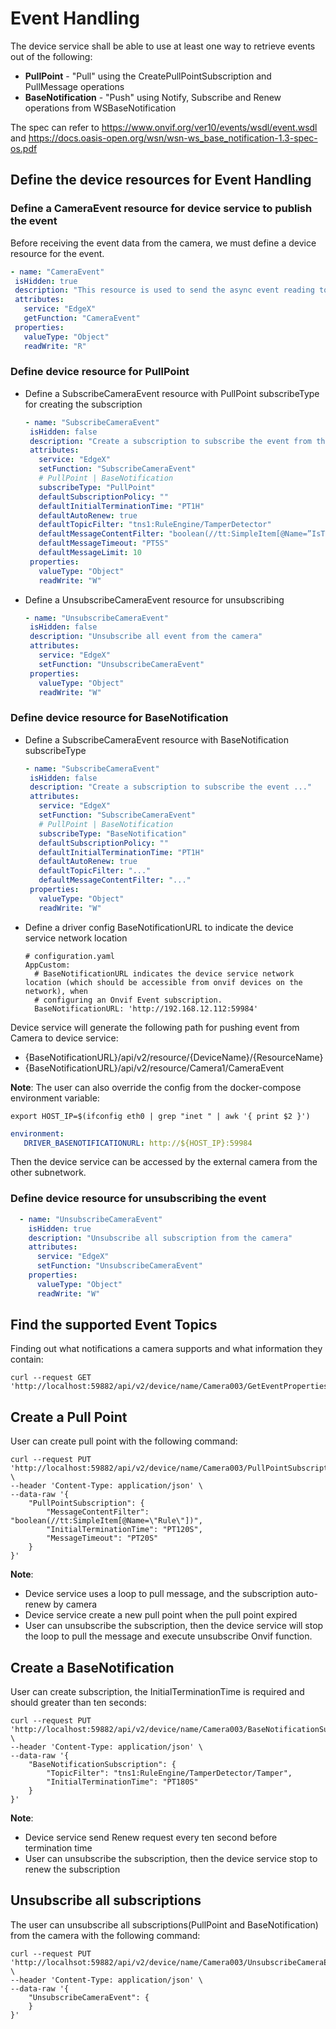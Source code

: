 # Event Handling

The device service shall be able to use at least one way to retrieve events out of the following:
* **PullPoint** - "Pull" using the CreatePullPointSubscription and PullMessage operations
* **BaseNotification** - "Push" using Notify, Subscribe and Renew operations from WSBaseNotification

The spec can refer to https://www.onvif.org/ver10/events/wsdl/event.wsdl and https://docs.oasis-open.org/wsn/wsn-ws_base_notification-1.3-spec-os.pdf


## Define the device resources for Event Handling

### Define a CameraEvent resource for device service to publish the event
Before receiving the event data from the camera, we must define a device resource for the event.
```yaml
- name: "CameraEvent"
 isHidden: true
 description: "This resource is used to send the async event reading to north bound"
 attributes:
   service: "EdgeX"
   getFunction: "CameraEvent"
 properties:
   valueType: "Object"
   readWrite: "R"
```

### Define device resource for PullPoint

* Define a SubscribeCameraEvent resource with PullPoint subscribeType for creating the subscription
    ```yaml
    - name: "SubscribeCameraEvent"
     isHidden: false
     description: "Create a subscription to subscribe the event from the camera"
     attributes:
       service: "EdgeX"
       setFunction: "SubscribeCameraEvent"
       # PullPoint | BaseNotification
       subscribeType: "PullPoint"
       defaultSubscriptionPolicy: ""
       defaultInitialTerminationTime: "PT1H"
       defaultAutoRenew: true
       defaultTopicFilter: "tns1:RuleEngine/TamperDetector"
       defaultMessageContentFilter: "boolean(//tt:SimpleItem[@Name=”IsTamper”])"
       defaultMessageTimeout: "PT5S"
       defaultMessageLimit: 10
     properties:
       valueType: "Object"
       readWrite: "W"
    ```

* Define a UnsubscribeCameraEvent resource for unsubscribing
    ```yaml
    - name: "UnsubscribeCameraEvent"
     isHidden: false
     description: "Unsubscribe all event from the camera"
     attributes:
       service: "EdgeX"
       setFunction: "UnsubscribeCameraEvent"
     properties:
       valueType: "Object"
       readWrite: "W"
    ```

### Define device resource for BaseNotification

* Define a SubscribeCameraEvent resource with BaseNotification subscribeType
    ```yaml
    - name: "SubscribeCameraEvent"
     isHidden: false
     description: "Create a subscription to subscribe the event ..."
     attributes:
       service: "EdgeX"
       setFunction: "SubscribeCameraEvent"
       # PullPoint | BaseNotification
       subscribeType: "BaseNotification"
       defaultSubscriptionPolicy: ""
       defaultInitialTerminationTime: "PT1H"
       defaultAutoRenew: true
       defaultTopicFilter: "..."
       defaultMessageContentFilter: "..."
     properties:
       valueType: "Object"
       readWrite: "W"
    ```

* Define a driver config BaseNotificationURL to indicate the device service network location
    ```
    # configuration.yaml
    AppCustom:
      # BaseNotificationURL indicates the device service network location (which should be accessible from onvif devices on the network), when
      # configuring an Onvif Event subscription.
      BaseNotificationURL: 'http://192.168.12.112:59984'
    ```

Device service will generate the following path for pushing event from Camera to device service:
- {BaseNotificationURL}/api/v2/resource/{DeviceName}/{ResourceName}
- {BaseNotificationURL}/api/v2/resource/Camera1/CameraEvent

**Note**: The user can also override the config from the docker-compose environment variable:
```shell
export HOST_IP=$(ifconfig eth0 | grep "inet " | awk '{ print $2 }')
```
```yaml
environment:
   DRIVER_BASENOTIFICATIONURL: http://${HOST_IP}:59984
```
Then the device service can be accessed by the external camera from the other subnetwork.

### Define device resource for unsubscribing the event
```yaml
  - name: "UnsubscribeCameraEvent"
    isHidden: true
    description: "Unsubscribe all subscription from the camera"
    attributes:
      service: "EdgeX"
      setFunction: "UnsubscribeCameraEvent"
    properties:
      valueType: "Object"
      readWrite: "W"
```

## Find the supported Event Topics
Finding out what notifications a camera supports and what information they contain:

```shell
curl --request GET 'http://localhost:59882/api/v2/device/name/Camera003/GetEventProperties'
```

## Create a Pull Point
User can create pull point with the following command:
```shell
curl --request PUT 'http://localhost:59882/api/v2/device/name/Camera003/PullPointSubscription' \
--header 'Content-Type: application/json' \
--data-raw '{
    "PullPointSubscription": {
        "MessageContentFilter": "boolean(//tt:SimpleItem[@Name=\"Rule\"])",
        "InitialTerminationTime": "PT120S",
        "MessageTimeout": "PT20S"
    }
}'
```

**Note**:
* Device service uses a loop to pull message, and the subscription auto-renew by camera
* Device service create a new pull point when the pull point expired
* User can unsubscribe the subscription, then the device service will stop the loop to pull the message and execute unsubscribe Onvif function.

## Create a BaseNotification
User can create subscription, the InitialTerminationTime is required and should greater than ten seconds:
```shell
curl --request PUT 'http://localhost:59882/api/v2/device/name/Camera003/BaseNotificationSubscription' \
--header 'Content-Type: application/json' \
--data-raw '{
    "BaseNotificationSubscription": {
        "TopicFilter": "tns1:RuleEngine/TamperDetector/Tamper",
        "InitialTerminationTime": "PT180S"
    }
}'
```

**Note**:
- Device service send Renew request every ten second before termination time
- User can unsubscribe the subscription, then the device service stop to renew the subscription 

## Unsubscribe all subscriptions
The user can unsubscribe all subscriptions(PullPoint and BaseNotification) from the camera with the following command:
```shell
curl --request PUT 'http://localhsot:59882/api/v2/device/name/Camera003/UnsubscribeCameraEvent' \
--header 'Content-Type: application/json' \
--data-raw '{
    "UnsubscribeCameraEvent": {
    }
}'
```
